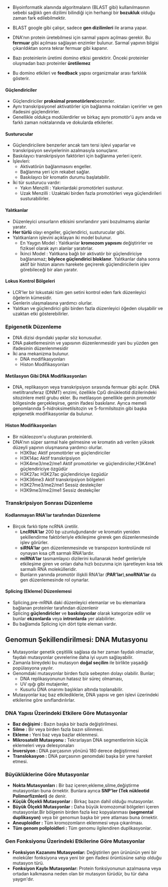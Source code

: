 - Biyoinformatik alanında algoritmaların (BLAST gibi) kullanılmasının sebebi  sağlıklı gen dizilimi bilindiği için herhangi bir **bozukluk** olduğu zaman fark edilebilmektir.
- BLAST google gibi çalışır, sadece **gen dizilimleri** ile arama yapar.

- DNA'nın protein üretebilmesi için sarmal yapını açılması gerekir. Bu **fermuar** gibi açılması sağlayan enzimler bulunur. Sarmal yapının bilgisi çıkarıldıktan sonra tekrar fermuar gibi kapanır.
- Bazı proteinlerin üretimi domino etkisi gerektirir. Önceki proteinler oluşmadan bazı proteinler **üretilemez**
- Bu domino etkileri ve **feedback** yapısı organizmalar arası farklılık gösterir.

#### Güçlendiriciler
- Güçlendiriciler **proksimal promotörlere**benzerler.
- Aynı transkripsiyonel aktivatörler için bağlanma noktaları içerirler ve gen ifadesini güçlendirirler.
- Genellikle oldukça modülerdirler ve birkaç aynı promotör'ü aynı anda ve farklı zaman noktalarında ve dokularda etkilerler.

#### Susturucular
- Güçlendiricilere benzerler ancak tam tersi işlevi yaparlar ve transkripsiyon seviyelerinin azalmasıyla sonuçlanır.
- Baskılayıcı transkripsiyon faktörleri için bağlanma yerleri içerir.
- İşlevleri:
    - Aktivatörün bağlanmasını engeller.
    - Bağlanma yeri için rekabet sağlar.
    - Baskılayıcı bir kromatin durumu başlatabilir.
- İki tür susturucu vardır:
    - Yakın Menzilli : Yakınlardaki promotörleri susturur.
    - Uzak Menzilli : Uzaktaki birden fazla promotörleri veya güçlendirileri susturabilirler.

#### Yalıtkanlar
- Düzenleyici unsurların etkisini sınırlandırır yani bozulmamış alanlar yaratır.
- **Her türlü** olayı engeller, güçlendirici,  susturucular gibi.
- Yalıtkanların işlevini açıklayan iki model bulunur.
    - En Yaygın Model : Yalıtkanlar **kromozom yapısını** değiştirirler ve fiziksel olarak ayrı alanlar yaratırlar.
    - İkinci Model : Yalıtkana bağlı bir aktivatör bir güçlendiriciye bağlanamaz; **böylece güçlendirici bloklanır**. Yalıtkanlar daha sonra aktif bir histon alanını harekete geçirerek güçlendiricilerin işlev görebileceği bir alan yaratır.

#### Lokus Kontrol Bölgeleri
- LCR'ler bir lokustaki tüm gen setini kontrol eden fark düzenleyici öğelerin kümesidir.
- Genlerin ulaşmalasına yardımcı olurlar.
- Yalıtkan ve güçlendirici gibi birden fazla düzenleyici öğeden oluşabilir ve uzaktan etki gösterebilirler.

### Epigenetik Düzenleme
- DNA dizisi dışındaki yapılar söz konusudur.
- DNA paketlemesinin ve yapısının düzenlenmesidir yani bu yüzden gen ifadesinin düzenlenmesidir
- İki ana mekanizma bulunur.
    - DNA modifikasyonları
    - Histon Modifikasyonları

#### Metilasyon Gibi DNA Modifikasyonları
- DNA, replikasyon veya transkripsiyon sırasında fermuar gibi açılır. DNA metiltransferaz (DNMT) enzimi, özellikle CpG dinükleotid dizilerindeki sitozinlere metil grubu ekler. Bu metilasyon genellikle genin promotör bölgesinde gerçekleşirse, genin ifadesi baskılanır. Ayrıca memeli genomlarında 5-hidroksimetilsitozin ve 5-formilsitozin gibi başka epigenetik modifikasyonlar da bulunur.

#### Histon Modifikasyonları
- Bir nükleozom'u oluşturan proteinlerdi.
- DNA'nın süper sarmal hale gelmesine ve kromatin adı verilen yüksek düzeyli yapının oluşmasına yardımcı olurlar.
    - H3K9ac	Aktif promotörler ve güçlendiriciler
    - H3K14ac	Aktif transkripsiyon
    - H3K4me3/me2/me1	Aktif promotörler ve güçlendiriciler,H3K4me1 güçlendiriciye özgüdür
    - H3K27ac	H3K27ac güçlendiriciye özgüdür
    - H3K36me3	Aktif transkripsiyon bölgeleri
    - H3K27me3/me2/me1	Sessiz destekçiler
    - H3K9me3/me2/me1	Sessiz destekçiler

### Transkripsiyon Sonrası Düzenleme

#### Kodlanmayan RNA'lar tarafından Düzenleme
- Birçok farklı tipte ncRNA üretilir.
    - **LncRNA'lar** 200 bp uzunluğundandır ve kromatin yeniden şekillendirme faktörleriyle etkileşime girerek gen düzenlenmesinde işlev görürler.
    - **siRNA'lar** gen düzenlenmesinde ve transpozon kontrolünde rol oynayan kısa çift sarmalı RNA'lardır.
    - **miRNA'lar** tasmamlayıcı dizilerini kullanarak hedef genleriyle etkileşime giren ve onları daha hızlı bozunma için işaretleyen kısa tek sarmallı RNA molekülleridir.
    - Bunların yanında promotör ilişkili RNA'lar (**PAR'lar**),**snoRNA'lar** da gen düzenlemesinde rol oynarlar.

#### Splicing (Ekleme) Düzenlemesi
- Splicing,pre-mRNA daki düzenleyici elemanlar ve bu elemanlara bağlanan proteinler tarafından düzenlenir
- Splicing **güçlendiricler** ve **baskılayıcılar** olarak kategorize edilir ve bunlar **ekzonlarda** veya **intronlarda** yer alabilirler. 
- Bu bağlamda Splicing için dört tipte eleman vardır. 

## Genomun Şekillendirilmesi: DNA Mutasyonu
- Mutasyonlar genetik çeşitlilik sağlasa da her zaman faydalı olmazlar, faydalı mutasyonlar çevrelerine daha iyi uyum sağlayabilir.
- Zamanla bireydeki bu mutasyon **doğal seçilim** ile birlikte yaşadığı popülasyona yayılır.
- Genomdaki mutasyonlar birden fazla sebepten dolayı olabilir. Bunlar;
    - DNA replikasyonunun hatasız bir süreç olmaması,
    - UV ışığı gibi mutajenler,
    - Kusurlu DNA onarımı başlıkları altında toplanabilir.
- Mutasyonlar kaç baz etkilediklerie, DNA yapısı ve gen işlevi üzerindeki etkilerine göre sınıflandırılırlar.

### DNA Yapısı Üzerindeki Etkilere Göre Mutasyonlar
- **Baz değişimi :** Bazın başka bir bazla değiştirilmesi.
- **Silme :** Bir veya birden fazla bazın silinmesi.
- **Ekleme :** Yeni baz veya bazlar eklenmesi.
- **Mikrosatelit Mutasyonu :** Tekrarlayan DNA segmentlerinin küçük eklemeleri veya delesyonaları
- **İnversiyon :** DNA parçasının yönünü 180 derece değiştirmesi
- **Translokasyon :** DNA parçasının genomdaki başka bir yere hareket etmesi.

### Büyüklüklerine Göre Mutasyonlar
- **Nokta Mutasyonları :** Bir baz içeren;ekleme,silme,değiştirme mutasyonları buna örnektir. Bunlara ayrıca **SNP'ler (Tek nükleotid Polimorfizmleri)** de denir.
- **Küçük Ölçekli Mutasyonlar :** Birkaç bazın dahil olduğu mutasyonlar.
- **Büyük Ölçekli Mutasyonlar :** Daha büyük kromozomal bölgeleri içeren mutasyonlar.Bir bölgenin birden fazla kez kopyalanması **(segmental duplikasyon)** veya bir genomun başka bir yere atlaması buna örnektir.
- **Aneuploidler :** Tüm kromozomların eklenmesi veya çıkarılması.
- **Tüm genom poliploidleri :** Tüm genomu ilgilendiren duplikasyonlar.

### Gen Fonksiyonu Üzerindeki Etkilerine Göre Mutasyonlar
- **Fonksiyon Kazanımı Mutasyonlar:** Değiştirilen gen ürününün yeni bir moleküler fonksiyona veya yeni bir gen ifadesi örüntüsüne sahip olduğu mutasyon türü.
- **Fonksiyon Kaybı Mutasyonlar:** Protein fonksiyonunun azalmasına veya ortadan kalkmasına neden olan bir mutasyon türüdür, bu tür daha yaygın'dır.